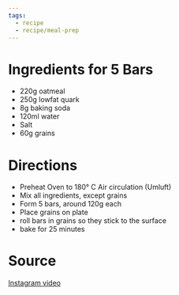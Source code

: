 ```yaml
---
tags:
  - recipe
  - recipe/meal-prep
---
```

# Ingredients for 5 Bars

- 220g oatmeal
- 250g lowfat quark
- 8g baking soda
- 120ml water
- Salt
- 60g grains

# Directions

- Preheat Oven to 180° C Air circulation (Umluft)
- Mix all ingredients, except grains
- Form 5 bars, around 120g each
- Place grains on plate
- roll bars in grains so they stick to the surface
- bake for 25 minutes

# Source

[Instagram video](https://www.instagram.com/reel/C5ThiMMCmhI/?igsh=M3Bxd2FoMzM5bG1l)
